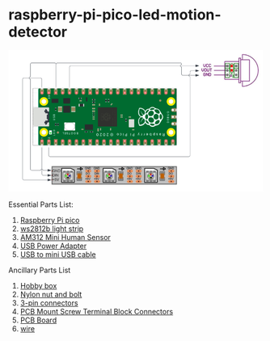 # raspberry-pi-pico-led-motion-detector


![img.png](img.png)


Essential Parts List:
1. [Raspberry Pi pico](https://www.amazon.com/gp/product/B09437S9X4/ref=ppx_yo_dt_b_search_asin_title?ie=UTF8&psc=1)
2. [ws2812b light strip](https://www.amazon.com/gp/product/B01CDTEG1O/ref=ppx_yo_dt_b_search_asin_title?ie=UTF8&psc=1)
3. [AM312 Mini Human Sensor](https://www.amazon.com/gp/product/B08PVB7VHQ/ref=ppx_yo_dt_b_search_asin_title?ie=UTF8&psc=1)
4. [USB Power Adapter](https://www.amazon.com/gp/product/B07T82D4YF/ref=ppx_yo_dt_b_search_asin_title?ie=UTF8&psc=1)
5. [USB to mini USB cable](https://www.amazon.com/gp/product/B004GETLY2/ref=ppx_yo_dt_b_search_asin_title?ie=UTF8&psc=1)

Ancillary Parts List
1. [Hobby box](https://www.amazon.com/gp/product/B073Y7RHQ4/ref=ppx_yo_dt_b_search_asin_title?ie=UTF8&psc=1)
2. [Nylon nut and bolt](https://www.amazon.com/gp/product/B07XHW4613/ref=ppx_yo_dt_b_search_asin_title?ie=UTF8&psc=1)
3. [3-pin connectors](https://www.amazon.com/gp/product/B01DC0KIT2/ref=ppx_yo_dt_b_search_asin_title?ie=UTF8&psc=1)
4. [PCB Mount Screw Terminal Block Connectors](https://www.amazon.com/gp/product/B09F6TC7RP/ref=ppx_yo_dt_b_search_asin_title?ie=UTF8&psc=1)
5. [PCB Board](https://www.amazon.com/gp/product/B07ZYPCXZ3/ref=ppx_yo_dt_b_search_asin_title?ie=UTF8&psc=1)
6. [wire](https://www.amazon.com/gp/product/B01M0QTT7B/ref=ppx_yo_dt_b_search_asin_title?ie=UTF8&psc=1)